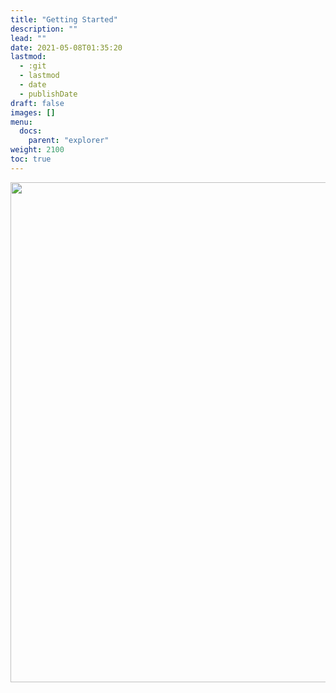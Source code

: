 ```yaml
---
title: "Getting Started"
description: ""
lead: ""
date: 2021-05-08T01:35:20
lastmod:
  - :git
  - lastmod
  - date
  - publishDate
draft: false
images: []
menu: 
  docs:
    parent: "explorer"
weight: 2100
toc: true
---
```


<img src="../imgs/getting-started.png" width="800px" />

